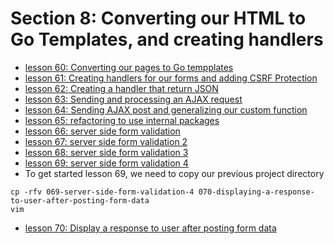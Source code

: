 # Section 8: Converting our HTML to Go Templates, and creating handlers 

- [lesson 60: Converting our pages to Go tempplates](./060-converting-our-pages-to-go-templates/README.md)
- [lesson 61: Creating handlers for our forms and adding CSRF Protection](./061-creating-handlers-for-our-forms-and-adding-csrf-protection/README.md)
- [lesson 62: Creating a handler that return JSON](./062-creating-a-handler-that-return-json/README.md)
- [lesson 63: Sending and processing an AJAX request](./063-sending-and-processing-an-ajax-request/README.md)
- [lesson 64: Sending AJAX post and generalizing our custom function](./064-sending-ajax-post-and-generalizing-our-custom-function/README.md)
- [lesson 65: refactoring to use internal packages](./065-refactoring-to-use-internal-packages/README.md)
- [lesson 66: server side form validation](./066-server-side-form-validation/README.md)
- [lesson 67: server side form validation 2](./067-server-side-form-validation-2/README.md)
- [lesson 68: server side form validation 3](./068-server-side-form-validation-3/README.md)
- [lesson 69: server side form validation 4](./069-server-side-form-validation-4/README.md)
- To get started lesson 69, we need to copy our previous project directory

```shell
cp -rfv 069-server-side-form-validation-4 070-displaying-a-response-to-user-after-posting-form-data 
vim 

```

- [lesson 70: Display a response to user after posting form data](./070-displaying-a-response-to-user-after-posting-form-data/README.md)

